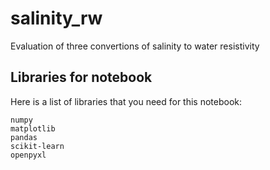 # salinity_rw
Evaluation of three convertions of salinity to water resistivity

<h2>Libraries for notebook</h2>

Here is a list of libraries that you need for this notebook:
  
    numpy
    matplotlib
    pandas
    scikit-learn
    openpyxl
